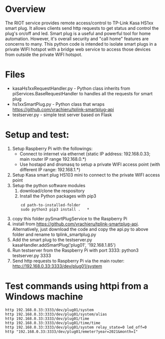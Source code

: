 # Overview
The RIOT service provides remote access/control to TP-Link Kasa HS1xx smart plug. It allows clients send http requests to get status and control the plug's on/off and led.
Smart plug is a useful and powerful tool for home automation. However, it's overall security and "call home" features are concerns to many. 
This python code is intended to isolate smart plugs in a private WIFI hotspot with a bridge web service to access those devices from outside the private WIFI hotspot.

# Files
* kasaHs1xxRequestHandler.py - Python class inherits from piServices.BaseRequestHandler to handles all the requests for smart plug
* hs1xxSmartPlug.py - Python class that wraps https://github.com/vrachieru/tplink-smartplug-api
* testserver.py - simple test server based on Flask

# Setup and test:
1. Setup Raspberry Pi with the followings:
   * Connect to internet via ethernet (static IP address: 192.168.0.33; main router IP range 192.168.0.*)
   * Use hostapd and dnsmasq to setup a private WIFI access point (with different IP range: 192.168.1.*)
2. Setup Kasa smart plug HS103 mini to connect to the private WIFI access point
3. Setup the python software modules
   1. download/clone the respository
   2. Install the Python packages with pip3
```
       cd path-to-installed-folder
       sudo python3 pip3 install .   * 
```
   3. copy this folder pySmartPlugService to the Raspberry Pi
   4. install from https://github.com/vrachieru/tplink-smartplug-api. Alternatively, just download the code and copy the api.py to above folder and rename to tplink_smartplug.py
4. Add the smart plug to the testserver.py 
    kasaHandler.addSmartPlug('plug01', '192.168.1.85')
5. Run testserver from the Raspberry Pi with port 3333: 
    python3 testserver.py 3333
6. Send http requests to Raspberry Pi via the main router:
    http://192.168.0.33:3333/dev/plug01/system

# Test commands using httpi from a Windows machine
```
http 192.168.0.33:3333/dev/plug01/system
http 192.168.0.33:3333/dev/plug01/system/alias
http 192.168.0.33:3333/dev/plug01/time
http 192.168.0.33:3333/dev/plug01/time/time
http 192.168.0.33:3333/dev/plug01/system relay_state=0 led_off=0
http "192.168.0.33:3333/dev/plug01/emeter?year=2021&month=1"
```
